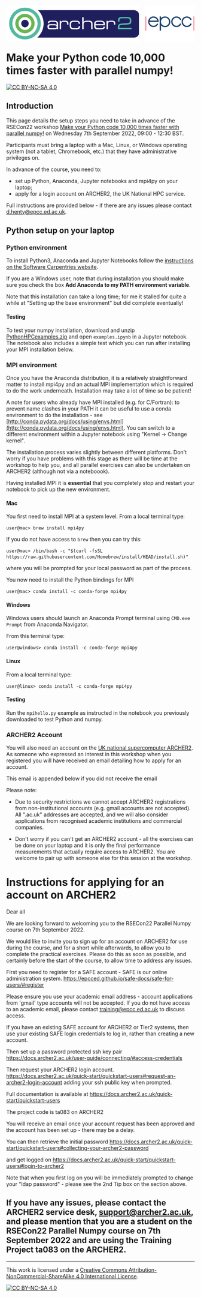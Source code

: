 <img src="./images/Archer2_logo.png" width="355" height="100"
align="left"> <img src="./images/epcc_logo.jpg" align="right"
width="133" height="100">

<br /><br /><br /><br /><br />

# Make your Python code 10,000 times faster with parallel numpy!

[![CC BY-NC-SA 4.0][cc-by-nc-sa-shield]][cc-by-nc-sa]

<h2>Introduction</h2>

This page details the setup steps you need to take in advance of the
RSECon22 workshop [Make your Python code 10,000 times faster with
parallel
numpy!](https://virtual.oxfordabstracts.com/#/event/3101/submission/103)
on Wednesday 7th September 2022, 09:00 - 12:30 BST.

Participants must bring a laptop with a Mac, Linux, or Windows
operating system (not a tablet, Chromebook, etc.) that they have
administrative privileges on.

In advance of the course, you need to:

  * set up Python, Anaconda, Jupyter notebooks and mpi4py on your laptop;
  * apply for a login account on ARCHER2, the UK National HPC service.

Full instructions are provided below - if there are any issues please
contact [d.henty@epcc.ed.ac.uk](mailto:d.henty@epcc.ed.ac.uk).

<h2>Python setup on your laptop</h2>

<h3>Python environment</h3>

To install Python3, Anaconda and Jupyter Notebooks follow the
[instructions on the Software Carpentries
website](https://swcarpentry.github.io/python-novice-inflammation/setup.html).

If you are a Windows user, note that during installation you should
make sure you check the box **Add Anaconda to my PATH environment
variable**.

Note that this installation can take a long time; for me it stalled
for quite a while at "Setting up the base environment" but did
complete eventually!

<h4>Testing</h4>

To test your numpy installation, download and unzip
[PythonHPCexamples.zip](https://github.com/davidhenty/PythonHPCprep/raw/master/PythonHPCexamples.zip)
and open `examples.ipynb` in a Jupyter notebook. The notebook also
includes a simple test which you can run after installing your MPI
installation below.

<h3>MPI environment</h3>

Once you have the Anaconda distribution, it is a relatively
straightforward matter to install mpi4py and an actual MPI
implementation which is required to do the work underneath.
Installation may take a lot of time so be patient!

A note for users who already have MPI installed (e.g. for C/Fortran):
to prevent name clashes in your PATH it can be useful to use a conda
environment to do the installation - see
[http://conda.pydata.org/docs/using/envs.html](http://conda.pydata.org/docs/using/envs.html). You
can switch to a different environment within a Jupyter notebook using
"Kernel -> Change kernel".

The installation process varies slightly between different
platforms. Don't worry if you have problems with this stage as there
will be time at the workshop to help you, and all parallel exercises
can also be undertaken on ARCHER2 (although not via a noteboook).

Having installed MPI it is **essential** that you completely stop and
restart your notebook to pick up the new environment.

<h4>Mac</h4>

You first need to install MPI at a system level. From a local terminal
type:

````
user@mac> brew install mpi4py
````
If you do not have access to `brew` then you can try this:
````
user@mac> /bin/bash -c "$(curl -fsSL https://raw.githubusercontent.com/Homebrew/install/HEAD/install.sh)"
````
where you will be prompted for your local password as part of the process.

You now need to install the Python bindings for MPI

````
user@mac> conda install -c conda-forge mpi4py
````

<h4>Windows</h4>

Windows users should launch an Anaconda Prompt terminal using `CMD.exe
Prompt` from Anaconda Navigator.

From this terminal type:
````
user@windows> conda install -c conda-forge mpi4py
````

<h4>Linux</h4>

From a local terminal type:
````
user@linux> conda install -c conda-forge mpi4py
````

<h4>Testing</h4>

Run the `mpihello.py` example as instructed in the notebook you
previously downloaded to test Python and numpy.

<h3>ARCHER2 Account</h3>

You will also need an account on the [UK national supercomputer
ARCHER2](https://www.archer2.ac.uk/). As someone who expressed an
interest in this workshop when you registered you will have received
an email detailing how to apply for an account.

This email is appended below if you did not receive the email

Please note:

  * Due to security restrictions we cannot accept ARCHER2 registrations
    from non-institutional accounts (e.g. gmail accounts are not
    accepted). All ".ac.uk" addresses are accepted, and we will also
    consider applications from recognised academic institutions and
    commercial companies.

  * Don't worry if you can't get an ARCHER2 account - all the
    exercises can be done on your laptop and it is only the final
    performance measurements that actually require access to
    ARCHER2. You are welcome to pair up with someone else for this
    session at the workshop.


# Instructions for applying for an account on ARCHER2

Dear all

We are looking forward to welcoming you to the RSECon22 Parallel Numpy course on 7th September 2022.

We would like to invite you to sign up for an account on ARCHER2 for use during the course, and for a short while afterwards, to allow you to complete the practical exercises.    Please do this as soon as possible, and certainly before the start of the course, to allow time to address any issues.

First you need to register for a SAFE account - SAFE is our online administration system.
https://epcced.github.io/safe-docs/safe-for-users/#register

Please ensure you use your academic email address - account applications from 'gmail' type accounts will not be accepted.  If you do not have access to an academic email, please contact training@epcc.ed.ac.uk to discuss access.

If you have an existing SAFE account for ARCHER2 or Tier2 systems, then use your existing SAFE login credentials to log in, rather than creating a new account.

Then set up a password protected ssh key pair
https://docs.archer2.ac.uk/user-guide/connecting/#access-credentials

Then request your ARCHER2 login account.
https://docs.archer2.ac.uk/quick-start/quickstart-users#request-an-archer2-login-account
adding your ssh public key when prompted.

Full documentation is available at https://docs.archer2.ac.uk/quick-start/quickstart-users

The project code is ta083 on ARCHER2

You will receive an email once your account request has been approved and the account has been set up - there may be a delay.

You can then retrieve the initial password
https://docs.archer2.ac.uk/quick-start/quickstart-users#collecting-your-archer2-password

and get logged on
https://docs.archer2.ac.uk/quick-start/quickstart-users#login-to-archer2

Note that when you first log on you will be immediately prompted to change your "ldap password" - please see the 2nd Tip box on the section above.

If you have any issues, please contact the ARCHER2 service desk, support@archer2.ac.uk, and please mention that you are a student on the RSECon22 Parallel Numpy course on 7th September 2022   and are using the Training Project ta083 on the ARCHER2.
---------------------------------------------------

---

This work is licensed under a
[Creative Commons Attribution-NonCommercial-ShareAlike 4.0 International License][cc-by-nc-sa].

[cc-by-nc-sa]: http://creativecommons.org/licenses/by-nc-sa/4.0/
[cc-by-nc-sa-image]: https://licensebuttons.net/l/by-nc-sa/4.0/88x31.png
[cc-by-nc-sa-shield]: https://img.shields.io/badge/License-CC%20BY--NC--SA%204.0-lightgrey.svg

[![CC BY-NC-SA 4.0][cc-by-nc-sa-image]][cc-by-nc-sa]


